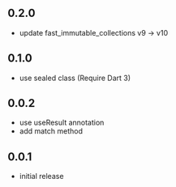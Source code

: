 ## 0.2.0

- update fast_immutable_collections v9 → v10

## 0.1.0

- use sealed class (Require Dart 3)

## 0.0.2

- use useResult annotation
- add match method

## 0.0.1

- initial release
